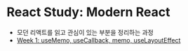 # React Study: Modern React
- 모던 리액트를 읽고 관심이 있는 부분을 정리하는 과정
- [Week 1: useMemo, useCallback, memo, useLayoutEffect](https://github.com/gateisbug/React-Study/blob/main/week1.md)
